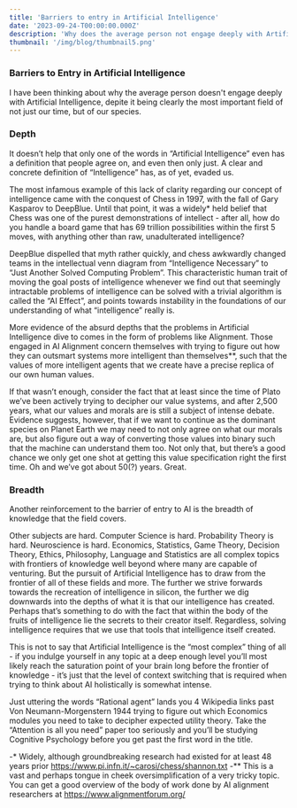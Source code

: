 ```yaml
---
title: 'Barriers to entry in Artificial Intelligence'
date: '2023-09-24-T00:00:00.000Z'
description: 'Why does the average person not engage deeply with Artificial Intelligence?'
thumbnail: '/img/blog/thumbnail5.png'
---
```


### Barriers to Entry in Artificial Intelligence

I have been thinking about why the average person doesn't engage deeply with Artificial Intelligence, depite it being clearly the most important field of not just our time, but of our species. 

### Depth
It doesn’t help that only one of the words in “Artificial Intelligence” even has a definition that people agree on, and even then only just. A clear and concrete definition of “Intelligence” has, as of yet, evaded us. 

The most infamous example of this lack of clarity regarding our concept of intelligence came  with the conquest of Chess in 1997, with the fall of Gary Kasparov to DeepBlue. Until that point, it was a widely* held belief that Chess was one of the purest demonstrations of intellect - after all, how do you handle a board game that has 69 trillion possibilities within the first 5 moves, with anything other than raw, unadulterated intelligence? 

DeepBlue dispelled that myth rather quickly, and chess awkwardly changed teams in the intellectual venn diagram from “Intelligence Necessary” to “Just Another Solved Computing Problem”. This characteristic human trait of moving the goal posts of intelligence whenever we find out that seemingly intractable problems of intelligence can be solved with a trivial algorithm is called the “AI Effect”, and points towards instability in the foundations of our understanding of what “intelligence” really is. 

More evidence of the absurd depths that the problems in Artificial Intelligence dive to comes in the form of problems like Alignment. Those engaged in AI Alignment concern themselves with trying to figure out how they can outsmart systems more intelligent than themselves**, such that the values of more intelligent agents that we create have a precise replica of our own human values.  

If that wasn’t enough, consider the fact that at least since the time of Plato we’ve been actively trying to decipher our value systems, and after 2,500 years, what our values and morals are is still a subject of intense debate. Evidence suggests, however, that if we want to continue as the dominant species on Planet Earth we may need to not only agree on what our morals are, but also figure out a way of converting those values into binary such that the machine can understand them too.  Not only that, but there’s a good chance we only get one shot at getting this value specification right the first time. Oh and we’ve got about 50(?) years. Great. 


### Breadth 
Another reinforcement to the barrier of entry to AI is the breadth of knowledge that the field covers. 

Other subjects are hard. Computer Science is hard. Probability Theory is hard. Neuroscience is hard. Economics, Statistics, Game Theory, Decision Theory, Ethics, Philosophy, Language and Statistics are all complex topics with frontiers of knowledge well beyond where many are capable of venturing. But the pursuit of Artificial Intelligence has to draw from the frontier of all of these fields and more. The further we strive forwards towards the recreation of intelligence in silicon, the further we dig downwards into the depths of what it is that our intelligence has created. Perhaps that’s something to do with the fact that within the body of the fruits of intelligence lie the secrets to their creator itself. Regardless, solving intelligence requires that we use that tools that intelligence itself created.

This is not to say that Artificial Intelligence is the “most complex” thing of all - if you indulge yourself in any topic at a deep enough level you’ll most likely reach the saturation point of your brain long before the frontier of knowledge - it’s just that the level of context switching that is required when trying to think about AI holistically is somewhat intense. 

Just uttering the words “Rational agent” lands you 4 Wikipedia links past Von Neumann-Morgenstern 1944 trying to figure out which Economics modules you need to take to decipher expected utility theory. Take the “Attention is all you need” paper too seriously and you’ll be studying Cognitive Psychology before you get past the first word in the title. 


-* Widely, although groundbreaking research had existed for at least 48 years prior https://www.pi.infn.it/~carosi/chess/shannon.txt
-** This is a vast and perhaps tongue in cheek oversimplification of a very tricky topic. You can get a good overview of the body of work done by AI alignment researchers at https://www.alignmentforum.org/

